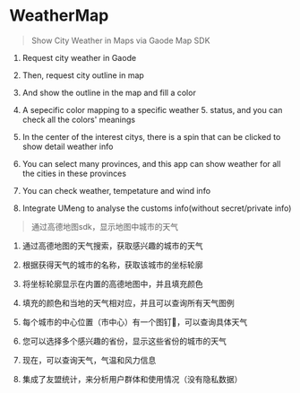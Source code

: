 # WeatherMap


>Show City Weather in Maps via Gaode Map SDK

1. Request city weather in Gaode

2. Then, request city outline in map

3. And show the outline in the map and fill a color

4. A sepecific color mapping to a specific weather 5. status, and you can check all the colors' meanings

5. In the center of the interest citys, there is a spin that can be clicked to show detail weather info

6. You can select many provinces, and this app can show weather for all the cities in these provinces

7. You can check weather, tempetature and wind info

8. Integrate UMeng to analyse the customs info(without secret/private info)


>通过高德地图sdk，显示地图中城市的天气


1. 通过高德地图的天气搜索，获取感兴趣的城市的天气

2. 根据获得天气的城市的名称，获取该城市的坐标轮廓

3. 将坐标轮廓显示在内置的高德地图中，并且填充颜色

4. 填充的颜色和当地的天气相对应，并且可以查询所有天气图例


5. 每个城市的中心位置（市中心）有一个图钉📌，可以查询具体天气


6. 您可以选择多个感兴趣的省份，显示这些省份的城市的天气


7. 现在，可以查询天气，气温和风力信息

8. 集成了友盟统计，来分析用户群体和使用情况（没有隐私数据）



